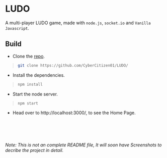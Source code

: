 # LUDO
A multi-player LUDO game, made with `node.js`, `socket.io` and `Vanilla Javascript`.

## Build
- Clone the [repo](https://github.com/CyberCitizen01/LUDO/).

> ```sh
> git clone https://github.com/CyberCitizen01/LUDO/
> ```

- Install the dependencies.

> ```sh
> npm install
> ```

- Start the node server.

> ```sh
> npm start
> ```

- Head over to http://localhost:3000/, to see the Home Page.

<br><br><br>
<h6>Note: This is not an complete README file, It will soon have Screenshots to decribe the project in detail. </h6>
